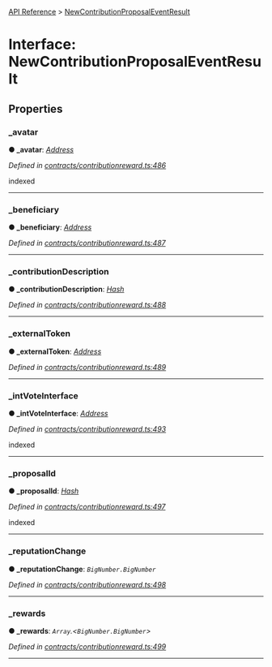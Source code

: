 [API Reference](../README.md) > [NewContributionProposalEventResult](../interfaces/NewContributionProposalEventResult.md)



# Interface: NewContributionProposalEventResult


## Properties
<a id="_avatar"></a>

###  _avatar

**●  _avatar**:  *[Address](../#Address)* 

*Defined in [contracts/contributionreward.ts:486](https://github.com/daostack/arc.js/blob/caacbb2/lib/contracts/contributionreward.ts#L486)*



indexed




___

<a id="_beneficiary"></a>

###  _beneficiary

**●  _beneficiary**:  *[Address](../#Address)* 

*Defined in [contracts/contributionreward.ts:487](https://github.com/daostack/arc.js/blob/caacbb2/lib/contracts/contributionreward.ts#L487)*





___

<a id="_contributionDescription"></a>

###  _contributionDescription

**●  _contributionDescription**:  *[Hash](../#Hash)* 

*Defined in [contracts/contributionreward.ts:488](https://github.com/daostack/arc.js/blob/caacbb2/lib/contracts/contributionreward.ts#L488)*





___

<a id="_externalToken"></a>

###  _externalToken

**●  _externalToken**:  *[Address](../#Address)* 

*Defined in [contracts/contributionreward.ts:489](https://github.com/daostack/arc.js/blob/caacbb2/lib/contracts/contributionreward.ts#L489)*





___

<a id="_intVoteInterface"></a>

###  _intVoteInterface

**●  _intVoteInterface**:  *[Address](../#Address)* 

*Defined in [contracts/contributionreward.ts:493](https://github.com/daostack/arc.js/blob/caacbb2/lib/contracts/contributionreward.ts#L493)*



indexed




___

<a id="_proposalId"></a>

###  _proposalId

**●  _proposalId**:  *[Hash](../#Hash)* 

*Defined in [contracts/contributionreward.ts:497](https://github.com/daostack/arc.js/blob/caacbb2/lib/contracts/contributionreward.ts#L497)*



indexed




___

<a id="_reputationChange"></a>

###  _reputationChange

**●  _reputationChange**:  *`BigNumber.BigNumber`* 

*Defined in [contracts/contributionreward.ts:498](https://github.com/daostack/arc.js/blob/caacbb2/lib/contracts/contributionreward.ts#L498)*





___

<a id="_rewards"></a>

###  _rewards

**●  _rewards**:  *`Array`.<`BigNumber.BigNumber`>* 

*Defined in [contracts/contributionreward.ts:499](https://github.com/daostack/arc.js/blob/caacbb2/lib/contracts/contributionreward.ts#L499)*





___


